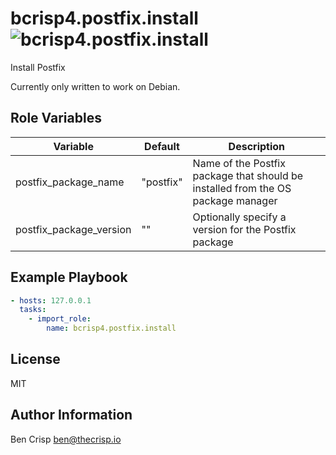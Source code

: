 # bcrisp4.postfix.install ![bcrisp4.postfix.install](https://github.com/bcrisp4/ansible-collection-postfix/workflows/bcrisp4.postfix.install/badge.svg)

Install Postfix

Currently only written to work on Debian.

## Role Variables

| Variable                | Default   | Description                                                                      |
|-------------------------|-----------|----------------------------------------------------------------------------------|
| postfix_package_name    | "postfix" | Name of the Postfix package that should be installed from the OS package manager |
| postfix_package_version | ""        | Optionally specify a version for the Postfix package                             |

## Example Playbook

```yaml
- hosts: 127.0.0.1
  tasks:
    - import_role:
        name: bcrisp4.postfix.install

```

## License

MIT

## Author Information

Ben Crisp <ben@thecrisp.io>
